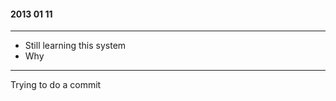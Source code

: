 #### 2013 01 11
------------------

* Still learning this system
* Why
---------
Trying to do a commit
